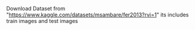 Download Dataset from "https://www.kaggle.com/datasets/msambare/fer2013?rvi=1" its includes train images and test images
